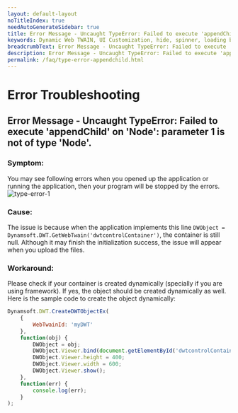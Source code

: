 ```yaml
---
layout: default-layout
noTitleIndex: true
needAutoGenerateSidebar: true
title: Error Message - Uncaught TypeError: Failed to execute 'appendChild' on 'Node': parameter 1 is not of type 'Node'.
keywords: Dynamic Web TWAIN, UI Customization, hide, spinner, loading bar
breadcrumbText: Error Message - Uncaught TypeError: Failed to execute 'appendChild' on 'Node': parameter 1 is not of type 'Node'.
description: Error Message - Uncaught TypeError: Failed to execute 'appendChild' on 'Node': parameter 1 is not of type 'Node'.
permalink: /faq/type-error-appendchild.html
---
```


# Error Troubleshooting

## Error Message - Uncaught TypeError: Failed to execute 'appendChild' on 'Node': parameter 1 is not of type 'Node'.

### Symptom:
You may see following errors when you opened up the application or running the application, then your program will be stopped by the errors.
![type-error-1]({{site.assets}}imgs/TypeError.png)

### Cause:
The issue is because when the application implements this line `DWObject = Dynamsoft.DWT.GetWebTwain('dwtcontrolContainer')`, the container is still null. Although it may finish the initialization success, the issue will appear when you upload the files.

### Workaround:
Please check if your container is created dynamically (specially if you are using framework). If yes, the object should be created dynamically as well. Here is the sample code to create the object dynamically:

```javascript
Dynamsoft.DWT.CreateDWTObjectEx(
    {
        WebTwainId: 'myDWT'
    },
    function(obj) {
        DWObject = obj;
        DWObject.Viewer.bind(document.getElementById('dwtcontrolContainer'));
        DWObject.Viewer.height = 400;
        DWObject.Viewer.width = 600;
        DWObject.Viewer.show();
    },
    function(err) {
        console.log(err);
    }
);
```